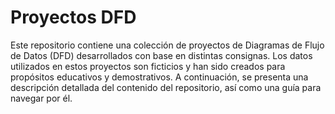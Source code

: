 # Proyectos DFD
Este repositorio contiene una colección de proyectos de Diagramas de Flujo de Datos (DFD) desarrollados con base en distintas consignas. Los datos utilizados en estos proyectos son ficticios y han sido creados para propósitos educativos y demostrativos. A continuación, se presenta una descripción detallada del contenido del repositorio, así como una guía para navegar por él.
